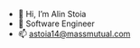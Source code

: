 - 👋 Hi, I’m Alin Stoia
- 👀 Software Engineer
- 📫 astoia14@massmutual.com

<!---
astoia14/astoia14 is a ✨ special ✨ repository because its `README.md` (this file) appears on your GitHub profile.
You can click the Preview link to take a look at your changes.
--->
